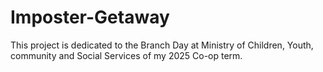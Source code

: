 # Imposter-Getaway
This project is dedicated to the Branch Day at Ministry of Children, Youth, community and Social Services of my 2025 Co-op term.
